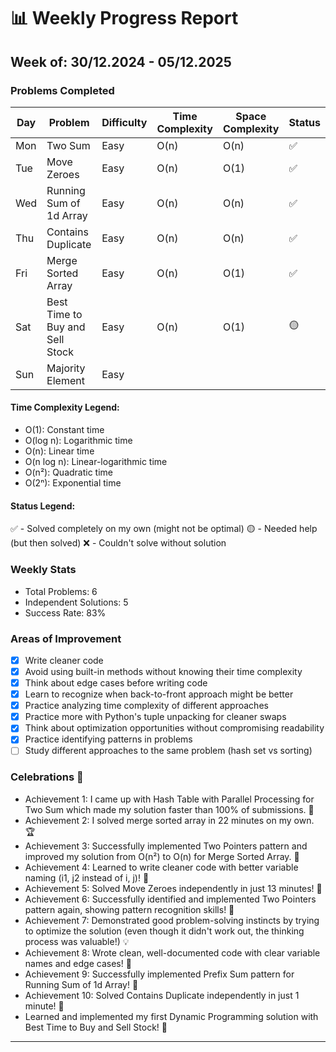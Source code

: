 
# 📊 Weekly Progress Report
## Week of: 30/12.2024 - 05/12.2025


### Problems Completed
| Day | Problem                         | Difficulty | Time Complexity | Space Complexity | Status |
|-----|---------------------------------|------------|-----------------|------------------|--------|
| Mon | Two Sum                         | Easy       | O(n)            | O(n)             | ✅      |
| Tue | Move Zeroes                     | Easy       | O(n)            | O(1)             | ✅      |
| Wed | Running Sum of 1d Array         | Easy       | O(n)            | O(n)             | ✅      |
| Thu | Contains Duplicate              | Easy       | O(n)            | O(n)             | ✅      |
| Fri | Merge Sorted Array              | Easy       | O(n)            | O(1)             | ✅      |
| Sat | Best Time to Buy and Sell Stock | Easy       | O(n)            | O(1)             | 🟡     |
| Sun | Majority Element                | Easy       |                 |                  |        |

#### Time Complexity Legend:
- O(1): Constant time
- O(log n): Logarithmic time
- O(n): Linear time
- O(n log n): Linear-logarithmic time
- O(n²): Quadratic time
- O(2ⁿ): Exponential time

#### Status Legend:
✅ - Solved completely on my own (might not be optimal)
🟡 - Needed help (but then solved)
❌ - Couldn't solve without solution

### Weekly Stats
- Total Problems: 6
- Independent Solutions: 5
- Success Rate: 83%

### Areas of Improvement
- [x] Write cleaner code
- [x] Avoid using built-in methods without knowing their time complexity
- [x] Think about edge cases before writing code
- [x] Learn to recognize when back-to-front approach might be better
- [x] Practice analyzing time complexity of different approaches
- [x] Practice more with Python's tuple unpacking for cleaner swaps
- [x] Think about optimization opportunities without compromising readability
- [x] Practice identifying patterns in problems
- [ ] Study different approaches to the same problem (hash set vs sorting)

### Celebrations 🎉
- Achievement 1: I came up with Hash Table with Parallel Processing for Two Sum which made my solution faster than 100% of submissions. 🚀
- Achievement 2: I solved merge sorted array in 22 minutes on my own. 🏆
- Achievement 3: Successfully implemented Two Pointers pattern and improved my solution from O(n²) to O(n) for Merge Sorted Array. 🎯
- Achievement 4: Learned to write cleaner code with better variable naming (i1, j2 instead of i, j)! 📝
- Achievement 5: Solved Move Zeroes independently in just 13 minutes! 🚀
- Achievement 6: Successfully identified and implemented Two Pointers pattern again, showing pattern recognition skills! 🎯
- Achievement 7: Demonstrated good problem-solving instincts by trying to optimize the solution (even though it didn't work out, the thinking process was valuable!) 💡
- Achievement 8: Wrote clean, well-documented code with clear variable names and edge cases! 📝
- Achievement 9: Successfully implemented Prefix Sum pattern for Running Sum of 1d Array! 🚀
- Achievement 10: Solved Contains Duplicate independently in just 1 minute! 🚀
- Learned and implemented my first Dynamic Programming solution with Best Time to Buy and Sell Stock! 🎯
---